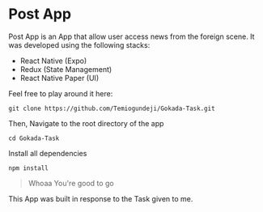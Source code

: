 # Post App

Post App is an App that allow user access news from the foreign scene. 
It was developed using the following stacks:

- React Native (Expo)
- Redux (State Management)
- React Native Paper (UI)

Feel free to play around it here:

``
    git clone https://github.com/Temiogundeji/Gokada-Task.git
``

Then, Navigate to the root directory of the app

``
cd Gokada-Task
``

Install all dependencies

``
npm install
``

> Whoaa You're good to go

This App was built in response to the Task given to me. 
